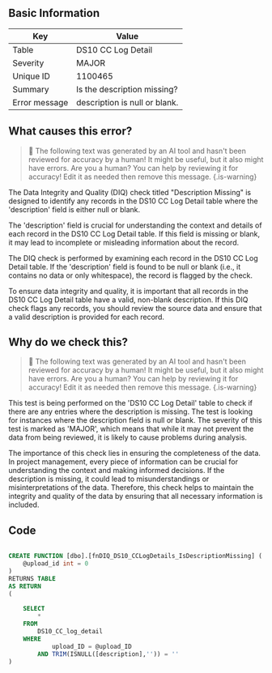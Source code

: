 ## Basic Information
| Key         | Value          |
|-------------|----------------|
| Table       | DS10 CC Log Detail |
| Severity    | MAJOR |
| Unique ID   | 1100465   |
| Summary     | Is the description missing? |
| Error message | description is null or blank. |

## What causes this error?

> :robot: The following text was generated by an AI tool and hasn't been reviewed for accuracy by a human! It might be useful, but it also might have errors. Are you a human? You can help by reviewing it for accuracy! Edit it as needed then remove this message.
{.is-warning}

The Data Integrity and Quality (DIQ) check titled "Description Missing" is designed to identify any records in the DS10 CC Log Detail table where the 'description' field is either null or blank. 

The 'description' field is crucial for understanding the context and details of each record in the DS10 CC Log Detail table. If this field is missing or blank, it may lead to incomplete or misleading information about the record. 

The DIQ check is performed by examining each record in the DS10 CC Log Detail table. If the 'description' field is found to be null or blank (i.e., it contains no data or only whitespace), the record is flagged by the check.

To ensure data integrity and quality, it is important that all records in the DS10 CC Log Detail table have a valid, non-blank description. If this DIQ check flags any records, you should review the source data and ensure that a valid description is provided for each record.
## Why do we check this?

> :robot: The following text was generated by an AI tool and hasn't been reviewed for accuracy by a human! It might be useful, but it also might have errors. Are you a human? You can help by reviewing it for accuracy! Edit it as needed then remove this message.
{.is-warning}

This test is being performed on the 'DS10 CC Log Detail' table to check if there are any entries where the description is missing. The test is looking for instances where the description field is null or blank. The severity of this test is marked as 'MAJOR', which means that while it may not prevent the data from being reviewed, it is likely to cause problems during analysis.

The importance of this check lies in ensuring the completeness of the data. In project management, every piece of information can be crucial for understanding the context and making informed decisions. If the description is missing, it could lead to misunderstandings or misinterpretations of the data. Therefore, this check helps to maintain the integrity and quality of the data by ensuring that all necessary information is included.
## Code

```sql

CREATE FUNCTION [dbo].[fnDIQ_DS10_CCLogDetails_IsDescriptionMissing] (
	@upload_id int = 0
)
RETURNS TABLE
AS RETURN
(
	
	SELECT 
		*
	FROM 
		DS10_CC_log_detail
	WHERE 
			upload_ID = @upload_ID
		AND TRIM(ISNULL([description],'')) = ''
)
```
